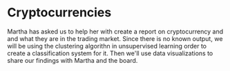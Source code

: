 # Cryptocurrencies

Martha has asked us to help her with create a report on cryptocurrency and and what they are in the trading market. Since there is no known output, we will be using the clustering algorithn in unsupervised learning order to create a classification system for it. Then we'll use data visualizations to share our findings with Martha and the board.
